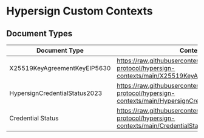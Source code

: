# Hypersign Custom Contexts

## Document Types

| Document Type | Context URL |
| ---- | ----------- |
| X25519KeyAgreementKeyEIP5630 | https://raw.githubusercontent.com/hypersign-protocol/hypersign-contexts/main/X25519KeyAgreementKeyEIP5630.jsonld |
| HypersignCredentialStatus2023 | https://raw.githubusercontent.com/hypersign-protocol/hypersign-contexts/main/HypersignCredentialStatus2023.jsonld |
| Credential Status | https://raw.githubusercontent.com/hypersign-protocol/hypersign-contexts/main/CredentialStatus.jsonld |
